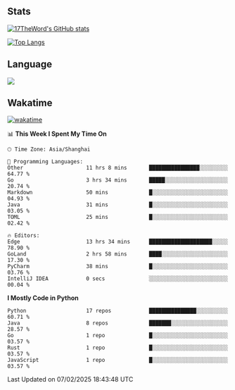 ## Stats

[![17TheWord's GitHub stats](https://github-readme-stats.vercel.app/api?username=17TheWord&count_private=true&show_icons=true)](https://github.com/anuraghazra/github-readme-stats)

[![Top Langs](https://github-readme-stats.vercel.app/api/top-langs/?username=17TheWord&layout=compact&hide=html)](https://github.com/anuraghazra/github-readme-stats)

## Language

<img align="center" src="https://github-readme-stats-theword.vercel.app/api/wakatime?username=559772f0-9c03-4114-9e11-1b4b8b998e10&layout=compact&theme=dracula&hide_border=true">

## Wakatime

[![wakatime](https://wakatime.com/badge/user/559772f0-9c03-4114-9e11-1b4b8b998e10.svg)](https://wakatime.com/@559772f0-9c03-4114-9e11-1b4b8b998e10)

<!--START_SECTION:waka-->
📊 **This Week I Spent My Time On** 

```text
🕑︎ Time Zone: Asia/Shanghai

💬 Programming Languages: 
Other                    11 hrs 8 mins       ████████████████░░░░░░░░░   64.77 % 
Go                       3 hrs 34 mins       █████░░░░░░░░░░░░░░░░░░░░   20.74 % 
Markdown                 50 mins             █░░░░░░░░░░░░░░░░░░░░░░░░   04.93 % 
Java                     31 mins             █░░░░░░░░░░░░░░░░░░░░░░░░   03.05 % 
TOML                     25 mins             █░░░░░░░░░░░░░░░░░░░░░░░░   02.42 % 

🔥 Editors: 
Edge                     13 hrs 34 mins      ████████████████████░░░░░   78.90 % 
GoLand                   2 hrs 58 mins       ████░░░░░░░░░░░░░░░░░░░░░   17.30 % 
PyCharm                  38 mins             █░░░░░░░░░░░░░░░░░░░░░░░░   03.76 % 
IntelliJ IDEA            0 secs              ░░░░░░░░░░░░░░░░░░░░░░░░░   00.04 % 
```

**I Mostly Code in Python** 

```text
Python                   17 repos            ███████████████░░░░░░░░░░   60.71 % 
Java                     8 repos             ███████░░░░░░░░░░░░░░░░░░   28.57 % 
Go                       1 repo              █░░░░░░░░░░░░░░░░░░░░░░░░   03.57 % 
Rust                     1 repo              █░░░░░░░░░░░░░░░░░░░░░░░░   03.57 % 
JavaScript               1 repo              █░░░░░░░░░░░░░░░░░░░░░░░░   03.57 % 
```




 Last Updated on 07/02/2025 18:43:48 UTC
<!--END_SECTION:waka-->

